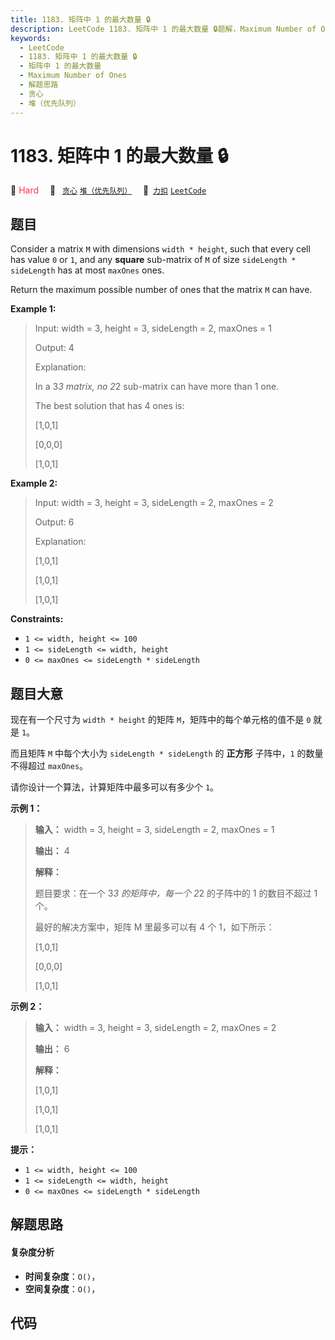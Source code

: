 ```yaml
---
title: 1183. 矩阵中 1 的最大数量 🔒
description: LeetCode 1183. 矩阵中 1 的最大数量 🔒题解，Maximum Number of Ones，包含解题思路、复杂度分析以及完整的 JavaScript 代码实现。
keywords:
  - LeetCode
  - 1183. 矩阵中 1 的最大数量 🔒
  - 矩阵中 1 的最大数量
  - Maximum Number of Ones
  - 解题思路
  - 贪心
  - 堆（优先队列）
---
```


# 1183. 矩阵中 1 的最大数量 🔒

🔴 <font color=#ff334b>Hard</font>&emsp; 🔖&ensp; [`贪心`](/tag/greedy.md) [`堆（优先队列）`](/tag/heap-priority-queue.md)&emsp; 🔗&ensp;[`力扣`](https://leetcode.cn/problems/maximum-number-of-ones) [`LeetCode`](https://leetcode.com/problems/maximum-number-of-ones)

## 题目

Consider a matrix `M` with dimensions `width * height`, such that every cell
has value `0` or `1`, and any **square**  sub-matrix of `M` of size
`sideLength * sideLength` has at most `maxOnes` ones.

Return the maximum possible number of ones that the matrix `M` can have.



**Example 1:**

> Input: width = 3, height = 3, sideLength = 2, maxOnes = 1
> 
> Output: 4
> 
> Explanation:
> 
> In a 3*3 matrix, no 2*2 sub-matrix can have more than 1 one.
> 
> The best solution that has 4 ones is:
> 
> [1,0,1]
> 
> [0,0,0]
> 
> [1,0,1]

**Example 2:**

> Input: width = 3, height = 3, sideLength = 2, maxOnes = 2
> 
> Output: 6
> 
> Explanation:
> 
> [1,0,1]
> 
> [1,0,1]
> 
> [1,0,1]

**Constraints:**

  * `1 <= width, height <= 100`
  * `1 <= sideLength <= width, height`
  * `0 <= maxOnes <= sideLength * sideLength`


## 题目大意

现在有一个尺寸为 `width * height` 的矩阵 `M`，矩阵中的每个单元格的值不是 `0` 就是 `1`。

而且矩阵 `M` 中每个大小为 `sideLength * sideLength` 的 **正方形** 子阵中，`1` 的数量不得超过 `maxOnes`。

请你设计一个算法，计算矩阵中最多可以有多少个 `1`。



**示例 1：**

> 
> 
> 
> 
> 
> **输入：** width = 3, height = 3, sideLength = 2, maxOnes = 1
> 
> **输出：** 4
> 
> **解释：**
> 
> 题目要求：在一个 3*3 的矩阵中，每一个 2*2 的子阵中的 1 的数目不超过 1 个。
> 
> 最好的解决方案中，矩阵 M 里最多可以有 4 个 1，如下所示：
> 
> [1,0,1]
> 
> [0,0,0]
> 
> [1,0,1]
> 
> 

**示例 2：**

> 
> 
> 
> 
> 
> **输入：** width = 3, height = 3, sideLength = 2, maxOnes = 2
> 
> **输出：** 6
> 
> **解释：**
> 
> [1,0,1]
> 
> [1,0,1]
> 
> [1,0,1]
> 
> 



**提示：**

  * `1 <= width, height <= 100`
  * `1 <= sideLength <= width, height`
  * `0 <= maxOnes <= sideLength * sideLength`


## 解题思路

#### 复杂度分析

- **时间复杂度**：`O()`，
- **空间复杂度**：`O()`，

## 代码

```javascript

```